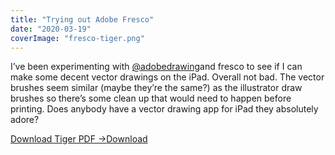```yaml
---
title: "Trying out Adobe Fresco"
date: "2020-03-19"
coverImage: "fresco-tiger.png"
---
```


I’ve been experimenting with [@adobedrawing](https://www.instagram.com/adobedrawing/)and fresco to see if I can make some decent vector drawings on the iPad. Overall not bad. The vector brushes seem similar (maybe they’re the same?) as the illustrator draw brushes so there’s some clean up that would need to happen before printing. Does anybody have a vector drawing app for iPad they absolutely adore?

[Download Tiger PDF ->](https://sketchysermons.com/wp-content/uploads/2020/08/fresco-tiger.pdf)[Download](https://sketchysermons.com/wp-content/uploads/2020/08/fresco-tiger.pdf)
